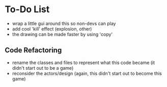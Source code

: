 To-Do List
==========

* wrap a little gui around this so non-devs can play
* add cool 'kill' effect (explosion, other)
* the drawing can be made faster by using 'copy'

Code Refactoring
----------------

* rename the classes and files to represent what this code became (it didn't start out to be a game)
* reconsider the actors/design (again, this didn't start out to become this game)

